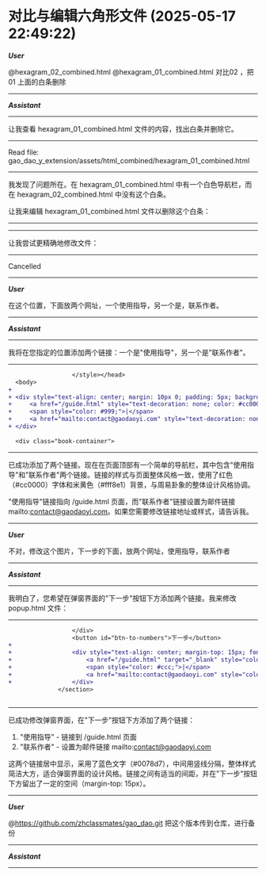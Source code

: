 <!-- Generated by SpecStory -->

# 对比与编辑六角形文件 (2025-05-17 22:49:22)

_**User**_

@hexagram_02_combined.html @hexagram_01_combined.html  对比02 ，把01 上面的白条删除

---

_**Assistant**_



---

让我查看 hexagram_01_combined.html 文件的内容，找出白条并删除它。

---

Read file: gao_dao_y_extension/assets/html_combined/hexagram_01_combined.html

---

我发现了问题所在。在 hexagram_01_combined.html 中有一个白色导航栏，而在 hexagram_02_combined.html 中没有这个白条。

让我来编辑 hexagram_01_combined.html 文件以删除这个白条：

---



---

让我尝试更精确地修改文件：

---

Cancelled

---

_**User**_

在这个位置，下面放两个网址，一个使用指导，另一个是，联系作者。

---

_**Assistant**_



---

我将在您指定的位置添加两个链接：一个是"使用指导"，另一个是"联系作者"。

---

```diff
                  </style></head>
  <body>
+ 
+ <div style="text-align: center; margin: 10px 0; padding: 5px; background-color: #fff8e1; border-bottom: 1px solid #e8dab3;">
+     <a href="/guide.html" style="text-decoration: none; color: #cc0000; margin: 0 15px; font-weight: bold;">使用指导</a>
+     <span style="color: #999;">|</span>
+     <a href="mailto:contact@gaodaoyi.com" style="text-decoration: none; color: #cc0000; margin: 0 15px; font-weight: bold;">联系作者</a>
+ </div>
  
  <div class="book-container">
```

---

已成功添加了两个链接。现在在页面顶部有一个简单的导航栏，其中包含"使用指导"和"联系作者"两个链接。链接的样式与页面整体风格一致，使用了红色（#cc0000）字体和米黄色（#fff8e1）背景，与周易卦象的整体设计风格协调。

"使用指导"链接指向 /guide.html 页面，而"联系作者"链接设置为邮件链接 mailto:contact@gaodaoyi.com。如果您需要修改链接地址或样式，请告诉我。

---

_**User**_

不对，修改这个图片，下一步的下面，放两个网址，使用指导，联系作者

---

_**Assistant**_



---

我明白了，您希望在弹窗界面的"下一步"按钮下方添加两个链接。我来修改 popup.html 文件：

---

```diff
                  </div>
                  <button id="btn-to-numbers">下一步</button>
+                 
+                 <div style="text-align: center; margin-top: 15px; font-size: 14px;">
+                     <a href="/guide.html" target="_blank" style="color: #0078d7; text-decoration: none; margin: 0 10px;">使用指导</a>
+                     <span style="color: #ccc;">|</span>
+                     <a href="mailto:contact@gaodaoyi.com" style="color: #0078d7; text-decoration: none; margin: 0 10px;">联系作者</a>
+                 </div>
              </section>
  
```

---

已成功修改弹窗界面，在"下一步"按钮下方添加了两个链接：

1. "使用指导" - 链接到 /guide.html 页面
2. "联系作者" - 设置为邮件链接 mailto:contact@gaodaoyi.com

这两个链接居中显示，采用了蓝色文字（#0078d7），中间用竖线分隔，整体样式简洁大方，适合弹窗界面的设计风格。链接之间有适当的间距，并在"下一步"按钮下方留出了一定的空间（margin-top: 15px）。

---

_**User**_

@https://github.com/zhclassmates/gao_dao.git  把这个版本传到仓库，进行备份

---

_**Assistant**_



---

